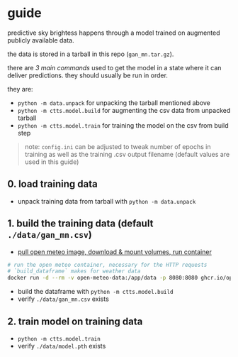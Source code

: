 # guide

predictive sky brightess happens through a model trained on augmented publicly
available data.

the data is stored in a tarball in this repo (`gan_mn.tar.gz`).

there are _3 main commands_ used to get the model in a state where it can
deliver predictions. they should usually be run in order.

they are:

- `python -m data.unpack` for unpacking the tarball mentioned above
- `python -m ctts.model.build` for augmenting the csv data from unpacked tarball
- `python -m ctts.model.train` for training the model on the csv from build step

> note: `config.ini` can be adjusted to tweak number of epochs in training
> as well as the training .csv output filename (default values are used in this guide)

## 0. load training data

- unpack training data from tarball with `python -m data.unpack`

## 1. build the training data (default `./data/gan_mn.csv`)

- [pull open meteo image, download & mount volumes, run container](https://github.com/open-meteo/open-data/tree/main/tutorial_download_era5)

```sh
# run the open meteo container, necessary for the HTTP requests
# `build_dataframe` makes for weather data
docker run -d --rm -v open-meteo-data:/app/data -p 8080:8080 ghcr.io/open-meteo/open-meteo
```

- build the dataframe with `python -m ctts.model.build`
- verify `./data/gan_mn.csv` exists

## 2. train model on training data

- `python -m ctts.model.train`
- verify `./data/model.pth` exists
